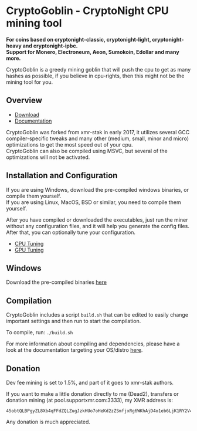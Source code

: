 # CryptoGoblin - CryptoNight CPU mining tool
**For coins based on cryptonight-classic, cryptonight-light, cryptonight-heavy and cryptonight-ipbc.**<br>
**Support for Monero, Electroneum, Aeon, Sumokoin, Edollar and many more.**

CryptoGoblin is a greedy mining goblin that will push the cpu to get as many hashes as possible,
if you believe in cpu-rights, then this might not be the mining tool for you.

## Overview
* [Download](https://github.com/Dead2/CryptoGoblin/releases)
* [Documentation](https://github.com/Dead2/CryptoGoblin/tree/master/doc)

CryptoGoblin was forked from xmr-stak in early 2017, it utilizes several GCC compiler-specific tweaks and
many other (medium, small, minor and micro) optimizations to get the most speed out of your cpu.<br>
CryptoGoblin can also be compiled using MSVC, but several of the optimizations will not be activated.

## Installation and Configuration
If you are using Windows, download the pre-compiled windows binaries, or compile them yourself.<br>
If you are using Linux, MacOS, BSD or similar, you need to compile them yourself.

After you have compiled or downloaded the executables, just run the miner without any configuration files,
and it will help you generate the config files. After that, you can optionally tune your configuration.
* [CPU Tuning](doc/tuning-cpu.md)
* [GPU Tuning](doc/tuning-gpu.md)

## Windows
Download the pre-compiled binaries [here](https://github.com/Dead2/CryptoGoblin/releases)

## Compilation
CryptoGoblin includes a script `build.sh` that can be edited to easily change important settings
and then run to start the compilation.

To compile, run:
`./build.sh`

For more information about compiling and dependencies, please have a look at the documentation
targeting your OS/distro [here](https://github.com/Dead2/CryptoGoblin/tree/master/doc).

## Donation
Dev fee mining is set to 1.5%, and part of it goes to xmr-stak authors.

If you want to make a little donation directly to me (Dead2), transfers or donation mining (at pool.supportxmr.com:3333), my XMR address is:
```
45obtQLBPgyZL8Xb4qFFdZQLZugJzkHUo7oHeKd2zZSmfjxRg6WKhAjD4o1eb6LjK1RY2V4sp1nmDAity9Ks9NvZHw8z1EL
```
Any donation is much appreciated.

